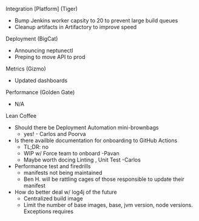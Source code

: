


Integration [Platform] (Tiger)
- Bump Jenkins worker capsity to 20 to prevent large build queues
- Cleanup artifacts in Artifactory to improve speed

Deployment (BigCat)
- Announcing neptunectl
- Preping to move API to prod

Metrics (Gizmo)
- Updated dashboards

Performance (Golden Gate)
- N/A

Lean Coffee

- Should there be Deployment Automation mini-brownbags
	- yes! - Carlos and Poorva
- Is there availble documentation for onboarding to GitHub Actions
  - TL;DR: no
  - WIP w/ Force team to onboard -Pavan
  - Maybe worth docing Linting , Unit Test -Carlos
- Performance test and firedrills
	- manifests not being maintained
	- Ben H. will be rattling cages of those responsible to update their manifest
- How do better deal w/ log4j of the future
	- Centralized build image
	- Limit the number of base images, base, jvm version, node versions. Exceptions requires 
<!--stackedit_data:
eyJoaXN0b3J5IjpbLTU1NzUyNTkzNyw4NDk4MzU2LC0xNDYwMD
c2NjAsLTE0OTU3NTM5NjcsLTU3MTkyNjk4NSw2ODI3NzY2MzVd
fQ==
-->